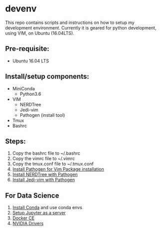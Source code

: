 # devenv
This repo contains scripts and instructions on how to setup my development environment. Currently it is geared for python development, using VIM, on Ubuntu (16.04LTS).

## Pre-requisite:
- Ubuntu 16.04 LTS

## Install/setup components:
- MiniConda
  - Python3.6
- VIM
  - NERDTree
  - Jedi-vim
  - Pathogen (install tool)
- Tmux
- Bashrc

## Steps:
1. Copy the bashrc file to ~/.bashrc
2. Copy the vimrc file to ~/.vimrc
3. Copy the tmux.conf file to ~/.tmux.conf
4. [Install Pathogen for Vim Package installation](https://github.com/tpope/vim-pathogen)
5. [Install NERDTree with Pathogen](https://github.com/scrooloose/nerdtree#installation)
6. [Install Jedi-vim with Pathogen](https://github.com/davidhalter/jedi-vim#installation)

## For Data Science
1. [Install Conda](https://conda.io/docs/user-guide/install/linux.html) and use conda envs
2. [Setup Jupyter as a server](https://jupyter-notebook.readthedocs.io/en/latest/public_server.html)
3. [Docker CE](https://docs.docker.com/install/linux/docker-ce/ubuntu/)
4. [NVIDIA Drivers](https://askubuntu.com/questions/1077061/how-do-i-install-nvidia-and-cuda-drivers-into-ubuntu)
